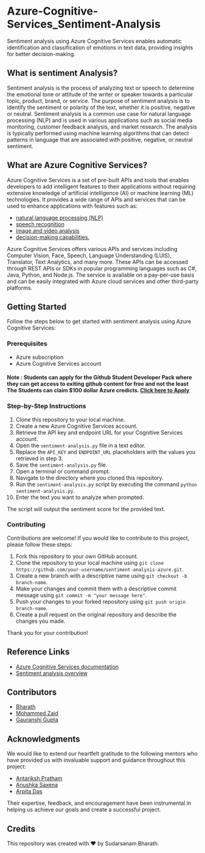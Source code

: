 # Azure-Cognitive-Services_Sentiment-Analysis
Sentiment analysis using Azure Cognitive Services enables automatic identification and classification of emotions in text data, providing insights for better decision-making.

## What is sentiment Analysis?
Sentiment analysis is the process of analyzing text or speech to determine the emotional tone or attitude of the writer or speaker towards a particular topic, product, brand, or service. The purpose of sentiment analysis is to identify the sentiment or polarity of the text, whether it is positive, negative or neutral. Sentiment analysis is a common use case for natural language processing (NLP) and is used in various applications such as social media monitoring, customer feedback analysis, and market research. The analysis is typically performed using machine learning algorithms that can detect patterns in language that are associated with positive, negative, or neutral sentiment.

## What are Azure Cognitive Services?
Azure Cognitive Services is a set of pre-built APIs and tools that enables developers to add intelligent features to their applications without requiring extensive knowledge of artificial intelligence (AI) or machine learning (ML) technologies. It provides a wide range of APIs and services that can be used to enhance applications with features such as:
- [natural language processing (NLP)](https://www.deeplearning.ai/resources/natural-language-processing/)
- [speech recognition](https://www.ibm.com/in-en/topics/speech-recognition)
- [image and video analysis](https://en.wikipedia.org/wiki/Image_analysis#:~:text=Image%20analysis%20or%20imagery%20analysis,a%20person%20from%20their%20face.)
- [decision-making capabilities.](https://cra.org/ccc/wp-content/uploads/sites/2/2020/02/AAAS-Sampath.pdf)

Azure Cognitive Services offers various APIs and services including Computer Vision, Face, Speech, Language Understanding (LUIS), Translator, Text Analytics, and many more. These APIs can be accessed through REST APIs or SDKs in popular programming languages such as C#, Java, Python, and Node.js. The service is available on a pay-per-use basis and can be easily integrated with Azure cloud services and other third-party platforms.

## Getting Started
Follow the steps below to get started with sentiment analysis using Azure Cognitive Services:

### Prerequisites
- Azure subscription
- Azure Cognitive Services account
#### Note : Students can apply for the Github Student Developer Pack where they can get access to exiting github content for free and not the least The Students can claim $100 dollar Azure credicts. [Click here to Apply](https://education.github.com/pack)

### Step-by-Step Instructions
1. Clone this repository to your local machine.
2. Create a new Azure Cognitive Services account.
3. Retrieve the API key and endpoint URL for your Cognitive Services account.
4. Open the `sentiment-analysis.py` file in a text editor.
5. Replace the `API_KEY` and `ENDPOINT_URL` placeholders with the values you retrieved in step 3.
6. Save the `sentiment-analysis.py` file.
7. Open a terminal or command prompt.
8. Navigate to the directory where you cloned this repository.
9. Run the `sentiment-analysis.py` script by executing the command `python sentiment-analysis.py`.
10. Enter the text you want to analyze when prompted.

The script will output the sentiment score for the provided text.

### Contributing
Contributions are welcome! If you would like to contribute to this project, please follow these steps:

1. Fork this repository to your own GitHub account.
2. Clone the repository to your local machine using `git clone https://github.com/your-username/sentiment-analysis-azure.git`.
3. Create a new branch with a descriptive name using `git checkout -b branch-name`.
4. Make your changes and commit them with a descriptive commit message using `git commit -m "your message here"`.
5. Push your changes to your forked repository using `git push origin branch-name`.
6. Create a pull request on the original repository and describe the changes you made.

Thank you for your contribution!

## Reference Links
- [Azure Cognitive Services documentation](https://docs.microsoft.com/en-us/azure/cognitive-services/)
- [Sentiment analysis overview](https://en.wikipedia.org/wiki/Sentiment_analysis)

## Contributors
- [Bharath](https://github.com/Bharath-tars)
- [Mohammed Zaid](https://www.linkedin.com/in/mohammad-khan-461058231/)
- [Gauranshi Gupta](ggauranshi-03)

## Acknowledgments
We would like to extend our heartfelt gratitude to the following mentors who have provided us with invaluable support and guidance throughout this project:

- [Antariksh Pratham](https://github.com/APratham)
- [Anushka Saxena](https://github.com/SaxenaAnushka102)
- [Arpita Das](https://github.com/Arpiiitaaa)

Their expertise, feedback, and encouragement have been instrumental in helping us achieve our goals and create a successful project.


## Credits
This repository was created with ❤️ by Sudarsanam Bharath.
